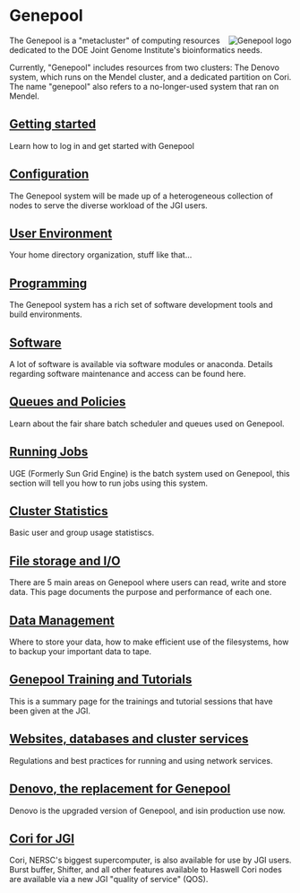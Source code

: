 # Genepool

<img style="float: right;" alt="Genepool logo"
src="../../img/Genepool-logo.jpg"> The Genepool is a "metacluster" of
computing resources dedicated to the DOE Joint Genome Institute's
bioinformatics needs.

Currently, "Genepool" includes resources from two clusters: The Denovo
system, which runs on the Mendel cluster, and a dedicated partition on
Cori. The name "genepool" also refers to a no-longer-used system that
ran on Mendel.

## [Getting started](genepool/genepool-getting-started.md)

Learn how to log in and get started with Genepool

## [Configuration](genepool/genepool-configuration.md)

The Genepool system will be made up of a heterogeneous collection of
nodes to serve the diverse workload of the JGI users.

## [User Environment](genepool/genepool-user-environment.md)

Your home directory organization, stuff like that...

## [Programming](genepool/genepool-programming.md)

The Genepool system has a rich set of software development tools and
build environments.

## [Software](genepool/genepool-software.md)

A lot of software is available via software modules or
anaconda. Details regarding software maintenance and access can be
found here.

## [Queues and Policies](genepool/genepool-queues-and-policies.md)

Learn about the fair share batch scheduler and queues used on
Genepool.

## [Running Jobs](genepool/genepool-running-jobs.md)

UGE (Formerly Sun Grid Engine) is the batch system used on Genepool,
this section will tell you how to run jobs using this system.

## [Cluster Statistics](genepool/genepool-cluster-statistics.md)

Basic user and group usage statistiscs.

## [File storage and I/O](genepool/genepool-file-storage-and-io.md)

There are 5 main areas on Genepool where users can read, write and
store data. This page documents the purpose and performance of each
one.

## [Data Management](genepool/genepool-data-management.md)

Where to store your data, how to make efficient use of the
filesystems, how to backup your important data to tape.

## [Genepool Training and Tutorials](genepool/genepool-training-and-tutorials.md)

This is a summary page for the trainings and tutorial sessions that
have been given at the JGI.

## [Websites, databases and cluster services](genepool/genepool-websites-databases-and-cluster-services.md)

Regulations and best practices for running and using network services.

## [Denovo, the replacement for Genepool](genepool/genepool-denovo-the-replacement-for-genepool.md)

Denovo is the upgraded version of Genepool, and isin production use
now.

## [Cori for JGI](genepool/genepool-cori-for-jgi.md)

Cori, NERSC's biggest supercomputer, is also available for use by JGI
users. Burst buffer, Shifter, and all other features available to
Haswell Cori nodes are available via a new JGI "quality of service"
(QOS).
